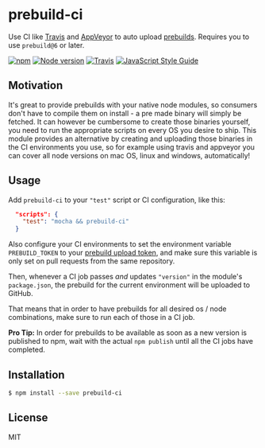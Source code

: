 # prebuild-ci

Use CI like [Travis](https://travis-ci.org/) and [AppVeyor](https://www.appveyor.com/) to auto upload [prebuilds](https://github.com/prebuild/prebuild). Requires you to use `prebuild@6` or later.

[![npm](https://img.shields.io/npm/v/prebuild-ci.svg)](https://www.npmjs.com/package/prebuild-ci)
[![Node version](https://img.shields.io/node/v/prebuild-ci.svg)](https://www.npmjs.com/package/prebuild-ci)
[![Travis](https://img.shields.io/travis/prebuild/prebuild-ci.svg)](https://travis-ci.org/prebuild/prebuild-ci)
[![JavaScript Style Guide](https://img.shields.io/badge/code_style-standard-brightgreen.svg)](https://standardjs.com)

## Motivation

It's great to provide prebuilds with your native node modules, so consumers don't have to compile them on install - a pre made binary will simply be fetched.
It can however be cumbersome to create those binaries yourself, you need to run the appropriate scripts on every OS you desire to ship.
This module provides an alternative by creating and uploading those binaries in the CI environments you use, so for example using travis and appveyor you can
cover all node versions on mac OS, linux and windows, automatically!

## Usage

Add `prebuild-ci` to your `"test"` script or CI configuration, like this:

```json
  "scripts": {
    "test": "mocha && prebuild-ci"  
  }
```

Also configure your CI environments to set the environment variable `PREBUILD_TOKEN` to your [prebuild upload token](https://github.com/mafintosh/prebuild#create-github-token), and make sure this variable is only set on pull requests from the same repository.

Then, whenever a CI job passes _and_ updates `"version"` in the module's `package.json`, the prebuild for the current environment will be uploaded to GitHub.

That means that in order to have prebuilds for all desired os / node combinations, make sure to run each of those in a CI job.

__Pro Tip:__ In order for prebuilds to be available as soon as a new version is published to npm, wait with the actual `npm publish` until all the CI jobs have completed.

## Installation

```bash
$ npm install --save prebuild-ci
```

## License

MIT
